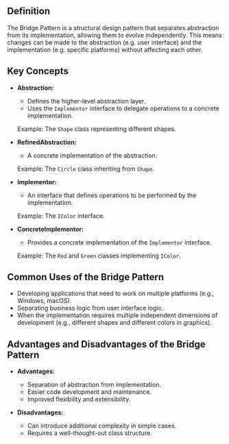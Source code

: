 ## Definition

The Bridge Pattern is a structural design pattern that separates abstraction from its implementation, allowing them to evolve independently. This means changes can be made to the abstraction (e.g. user interface) and the implementation (e.g. specific platforms) without affecting each other.

## Key Concepts

- **Abstraction:**
    - Defines the higher-level abstraction layer.
    - Uses the `Implementor` interface to delegate operations to a concrete implementation.

    Example: The `Shape` class representing different shapes.

- **RefinedAbstraction:**
    - A concrete implementation of the abstraction.
    
    Example: The `Circle` class inheriting from `Shape`.

- **Implementor:**
    - An interface that defines operations to be performed by the implementation.
    
    Example: The `IColor` interface.

- **ConcreteImplementor:**
    - Provides a concrete implementation of the `Implementor` interface.
    
    Example: The `Red` and `Green` classes implementing `IColor`.

## Common Uses of the Bridge Pattern

- Developing applications that need to work on multiple platforms (e.g., Windows, macOS).
- Separating business logic from user interface logic.
- When the implementation requires multiple independent dimensions of development (e.g., different shapes and different colors in graphics).

## Advantages and Disadvantages of the Bridge Pattern

- **Advantages:**
    - Separation of abstraction from implementation.
    - Easier code development and maintenance.
    - Improved flexibility and extensibility.

- **Disadvantages:**
    - Can introduce additional complexity in simple cases.
    - Requires a well-thought-out class structure.
